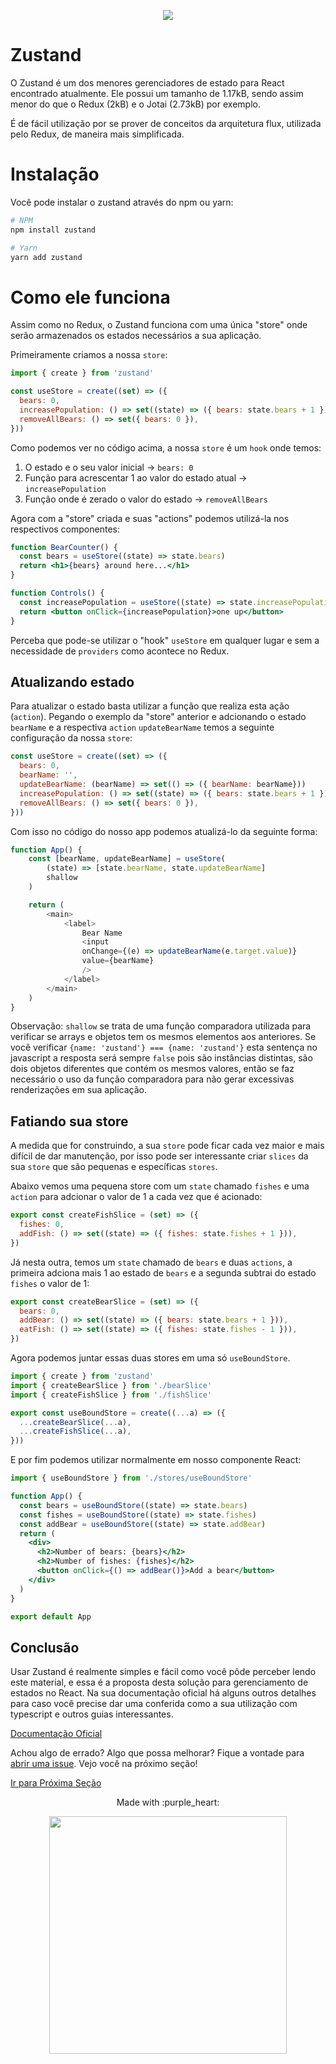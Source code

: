 <p align="center">
  <a href="https://github.com/he4rt/4noobs" target="_blank">
    <img src="../../assets/global/header-4noobs.svg">
  </a>
</p>

# Zustand
O Zustand é um dos menores gerenciadores de estado para React encontrado atualmente. Ele possui um tamanho de 1.17kB, sendo assim menor do que o Redux (2kB) e o Jotai (2.73kB) por exemplo.

É de fácil utilização por se prover de conceitos da arquitetura flux, utilizada pelo Redux, de maneira mais simplificada.

# Instalação
Você pode instalar o zustand através do npm ou yarn:

```bash
# NPM
npm install zustand

# Yarn
yarn add zustand
```

# Como ele funciona
Assim como no Redux, o Zustand funciona com uma única "store" onde serão armazenados os estados necessários a sua aplicação.

Primeiramente criamos a nossa `store`: 
```js
import { create } from 'zustand'

const useStore = create((set) => ({
  bears: 0,
  increasePopulation: () => set((state) => ({ bears: state.bears + 1 })),
  removeAllBears: () => set({ bears: 0 }),
}))
```

Como podemos ver no código acima, a nossa `store` é um `hook`
onde temos:
1. O estado e o seu valor inicial -> `bears: 0`
2. Função para acrescentar 1 ao valor do estado atual -> `increasePopulation`
3. Função onde é zerado o valor do estado -> `removeAllBears`

Agora com a "store" criada e suas "actions" podemos utilizá-la nos respectivos componentes: 

```jsx
function BearCounter() {
  const bears = useStore((state) => state.bears)
  return <h1>{bears} around here...</h1>
}

function Controls() {
  const increasePopulation = useStore((state) => state.increasePopulation)
  return <button onClick={increasePopulation}>one up</button>
}
```

Perceba que pode-se utilizar o "hook" `useStore` em qualquer lugar e sem a necessidade de `providers` como acontece no Redux.


## Atualizando estado

Para atualizar o estado basta utilizar a função que realiza esta ação (`action`).
Pegando o exemplo da "store" anterior e adcionando o estado `bearName` e a respectiva `action` `updateBearName` temos a seguinte configuração da nossa `store`:

```js
const useStore = create((set) => ({
  bears: 0,
  bearName: '',
  updateBearName: (bearName) => set(() => ({ bearName: bearName}))
  increasePopulation: () => set((state) => ({ bears: state.bears + 1 })),
  removeAllBears: () => set({ bears: 0 }),
}))
```

Com isso no código do nosso app podemos atualizá-lo da seguinte forma:

```js
function App() {
	const [bearName, updateBearName] = useStore(
		(state) => [state.bearName, state.updateBearName]
		shallow
	)

	return (
		<main>
			<label>
				Bear Name
				<input
				onChange={(e) => updateBearName(e.target.value)}
				value={bearName}
				/>
			</label>
		</main>
	)
}
```

Observação: `shallow` se trata de uma função comparadora utilizada para verificar se arrays e objetos tem os mesmos elementos aos anteriores. Se você verificar `{name: 'zustand'} === {name: 'zustand'}` esta sentença no javascript a resposta será sempre `false` pois são instâncias distintas, são dois objetos diferentes que contém os mesmos valores, então se faz necessário o uso da função comparadora para não gerar excessivas renderizações em sua aplicação.

## Fatiando sua store

A medida que for construindo, a sua `store` pode ficar cada vez maior e mais difícil de dar manutenção, por isso pode ser interessante criar `slices` da sua `store` que são pequenas e específicas `stores`.

Abaixo vemos uma pequena store com um `state` chamado `fishes` e uma `action` para adcionar o valor de 1 a cada vez que é acionado:

```js
export const createFishSlice = (set) => ({
  fishes: 0,
  addFish: () => set((state) => ({ fishes: state.fishes + 1 })),
})
```

Já nesta outra, temos um `state` chamado de `bears` e duas `actions`, a primeira adciona mais 1 ao estado de `bears` e a segunda subtrai do estado `fishes` o valor de 1:

```js
export const createBearSlice = (set) => ({
  bears: 0,
  addBear: () => set((state) => ({ bears: state.bears + 1 })),
  eatFish: () => set((state) => ({ fishes: state.fishes - 1 })),
})
```

Agora podemos juntar essas duas stores em uma só `useBoundStore`.

```js
import { create } from 'zustand'
import { createBearSlice } from './bearSlice'
import { createFishSlice } from './fishSlice'

export const useBoundStore = create((...a) => ({
  ...createBearSlice(...a),
  ...createFishSlice(...a),
}))
```

E por fim podemos utilizar normalmente em nosso componente React:

```jsx
import { useBoundStore } from './stores/useBoundStore'

function App() {
  const bears = useBoundStore((state) => state.bears)
  const fishes = useBoundStore((state) => state.fishes)
  const addBear = useBoundStore((state) => state.addBear)
  return (
    <div>
      <h2>Number of bears: {bears}</h2>
      <h2>Number of fishes: {fishes}</h2>
      <button onClick={() => addBear()}>Add a bear</button>
    </div>
  )
}

export default App
```

## Conclusão

Usar Zustand é realmente simples e fácil como você pôde perceber lendo este material, e essa é a proposta desta solução para gerenciamento de estados no React. Na sua documentação oficial há alguns outros detalhes para caso você precise dar uma conferida como a sua utilização com typescript e outros guias interessantes.

[Documentação Oficial](https://docs.pmnd.rs/zustand/getting-started/introduction)

Achou algo de errado? Algo que possa melhorar? Fique a vontade para [abrir uma issue](https://github.com/he4rt/react4noobs/issues). Vejo você na próximo seção!

[Ir para Próxima Seção](../Estilizacao/1.Preprocessadores%20CSS.md)

<p align="center">Made with :purple_heart:</p>

<p align="center">
  <a href="https://github.com/he4rt/4noobs" target="_blank">
    <img src="../../assets/global/footer-4noobs.svg" width="380">
  </a>
</p>